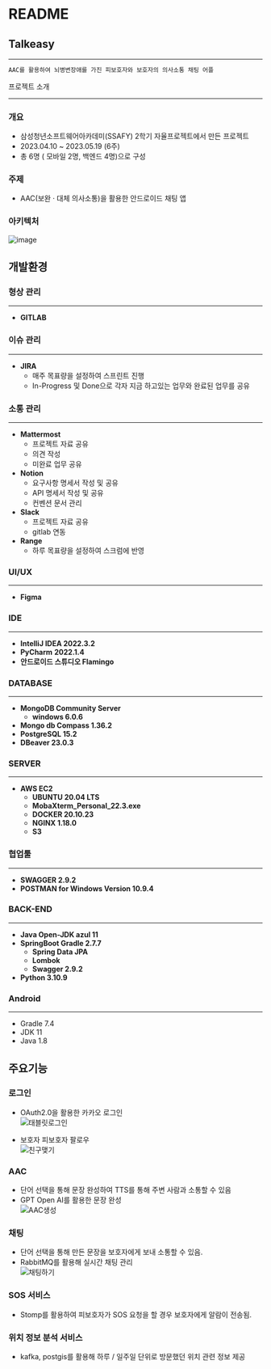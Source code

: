 # README


## Talkeasy

---

```jsx
AAC를 활용하여 뇌병변장애를 가진 피보호자와 보호자의 의사소통 채팅 어플
```

프로젝트 소개

---

### 개요

- 삼성청년소프트웨어아카데미(SSAFY) 2학기 자율프로젝트에서 만든 프로젝트
- 2023.04.10  ~ 2023.05.19 (6주)
- 총 6명 ( 모바일 2명, 백엔드 4명)으로 구성

### 주제

- AAC(보완 · 대체 의사소통)을 활용한 안드로이드 채팅 앱

### 아키텍처
![image](https://github.com/Jiwon-Im/Algorithm/assets/55631620/b4e36a77-f7b9-4e10-838d-d9e7b74e8e4d)
## 개발환경

### 형상 관리

---

- **GITLAB**

### 이슈 관리

---

- **JIRA**
    - 매주 목표량을 설정하여 스프린트 진행
    - In-Progress 및 Done으로 각자 지금 하고있는 업무와 완료된 업무를 공유

### 소통 관리

---

- **Mattermost**
    - 프로젝트 자료 공유
    - 의견 작성
    - 미완료 업무 공유
- **Notion**
    - 요구사항 명세서 작성 및 공유
    - API 명세서 작성 및 공유
    - 컨벤션 문서 관리
- **Slack**
    - 프로젝트 자료 공유
    - gitlab 연동
- **Range**
    - 하루 목표량을 설정하여 스크럼에 반영

### UI/UX

---

- **Figma**

### IDE

---

- **IntelliJ IDEA 2022.3.2**
- **PyCharm** **2022.1.4**
- **안드로이드 스튜디오 Flamingo**

### DATABASE

---

- **MongoDB Community Server**
    - **windows 6.0.6**
- **Mongo db Compass 1.36.2**
- **PostgreSQL 15.2**
- **DBeaver 23.0.3**

### SERVER

---

- **AWS EC2**
    - **UBUNTU 20.04 LTS**
    - **MobaXterm_Personal_22.3.exe**
    - **DOCKER 20.10.23**
    - **NGINX 1.18.0**
    - **S3**

### 협업툴

---

- **SWAGGER 2.9.2**
- **POSTMAN for Windows Version 10.9.4**

### BACK-END

---

- **Java Open-JDK azul 11**
- **SpringBoot Gradle 2.7.7**
    - **Spring Data JPA**
    - **Lombok**
    - **Swagger 2.9.2**
- **Python 3.10.9**

### Android

---

- Gradle 7.4
- JDK 11
- Java 1.8
  


## 주요기능

### 로그인

- OAuth2.0을 활용한 카카오 로그인    
  ![태블릿로그인](https://github.com/Jiwon-Im/Algorithm/assets/55631620/2956b44e-7b7e-465c-9736-6d1534f99ba3)    

- 보호자 피보호자 팔로우    
  ![친구맺기](https://github.com/Jiwon-Im/Algorithm/assets/55631620/edd8361f-4f92-4204-a3de-26fa6bf23875)    

### AAC

- 단어 선택을 통해 문장 완성하여 TTS를 통해 주변 사람과 소통할 수 있음    
- GPT Open AI를 활용한 문장 완성    
![AAC생성](https://github.com/Jiwon-Im/Algorithm/assets/55631620/935e5bf7-2477-435c-83af-f5b6021e3b9f)    

### 채팅

- 단어 선택을 통해 만든 문장을 보호자에게 보내 소통할 수 있음.    
- RabbitMQ를 활용해 실시간 채팅 관리    
![채팅하기](https://github.com/Jiwon-Im/Algorithm/assets/55631620/090f8840-ae26-4a15-8e2b-3a712e0528f8)    

### SOS 서비스

- Stomp를 활용하여 피보호자가 SOS 요청을 할 경우 보호자에게 알람이 전송됨.    

  

### 위치 정보 분석 서비스

- kafka, postgis를 활용해 하루 / 일주일 단위로 방문했던 위치 관련 정보 제공
